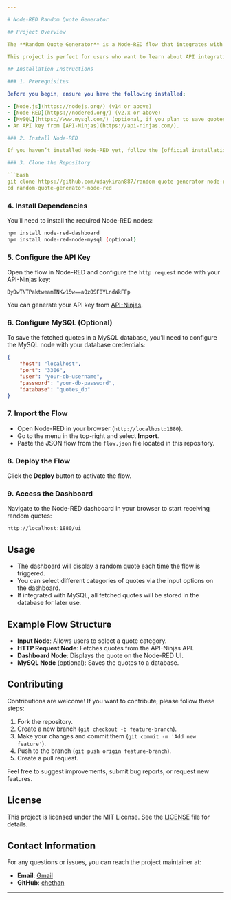 ```yaml
---

# Node-RED Random Quote Generator

## Project Overview

The **Random Quote Generator** is a Node-RED flow that integrates with the [API-Ninjas Quotes API](https://api-ninjas.com/) to fetch random quotes based on specific categories. The quotes are displayed on a Node-RED dashboard, and the flow can be configured to save quotes into a MySQL database for later use.

This project is perfect for users who want to learn about API integration and build an interactive, customizable quote generation tool.

## Installation Instructions

### 1. Prerequisites

Before you begin, ensure you have the following installed:

- [Node.js](https://nodejs.org/) (v14 or above)
- [Node-RED](https://nodered.org/) (v2.x or above)
- [MySQL](https://www.mysql.com/) (optional, if you plan to save quotes)
- An API key from [API-Ninjas](https://api-ninjas.com/).

### 2. Install Node-RED

If you haven’t installed Node-RED yet, follow the [official installation guide](https://nodered.org/docs/getting-started/) for your operating system.

### 3. Clone the Repository

```bash
git clone https://github.com/udaykiran887/random-quote-generator-node-red.git
cd random-quote-generator-node-red
```

### 4. Install Dependencies

You’ll need to install the required Node-RED nodes:

```bash
npm install node-red-dashboard
npm install node-red-node-mysql (optional)
```

### 5. Configure the API Key

Open the flow in Node-RED and configure the `http request` node with your API-Ninjas key:

```
DyDwTNTPaktweamTNKw15w==aQzOSF8YLndWkFFp
```

You can generate your API key from [API-Ninjas](https://api-ninjas.com/).

### 6. Configure MySQL (Optional)

To save the fetched quotes in a MySQL database, you’ll need to configure the MySQL node with your database credentials:

```json
{
    "host": "localhost",
    "port": "3306",
    "user": "your-db-username",
    "password": "your-db-password",
    "database": "quotes_db"
}
```

### 7. Import the Flow

- Open Node-RED in your browser (`http://localhost:1880`).
- Go to the menu in the top-right and select **Import**.
- Paste the JSON flow from the `flow.json` file located in this repository.

### 8. Deploy the Flow

Click the **Deploy** button to activate the flow.

### 9. Access the Dashboard

Navigate to the Node-RED dashboard in your browser to start receiving random quotes:

```
http://localhost:1880/ui
```

## Usage

- The dashboard will display a random quote each time the flow is triggered.
- You can select different categories of quotes via the input options on the dashboard.
- If integrated with MySQL, all fetched quotes will be stored in the database for later use.

## Example Flow Structure

- **Input Node**: Allows users to select a quote category.
- **HTTP Request Node**: Fetches quotes from the API-Ninjas API.
- **Dashboard Node**: Displays the quote on the Node-RED UI.
- **MySQL Node** (optional): Saves the quotes to a database.

## Contributing

Contributions are welcome! If you want to contribute, please follow these steps:

1. Fork the repository.
2. Create a new branch (`git checkout -b feature-branch`).
3. Make your changes and commit them (`git commit -m 'Add new feature'`).
4. Push to the branch (`git push origin feature-branch`).
5. Create a pull request.

Feel free to suggest improvements, submit bug reports, or request new features.

## License

This project is licensed under the MIT License. See the [LICENSE](LICENSE) file for details.

## Contact Information

For any questions or issues, you can reach the project maintainer at:

- **Email**: [Gmail](madhamshettychethan@gmail.com)
- **GitHub**: [chethan](https://github.com/chethan2k2)

---
```

